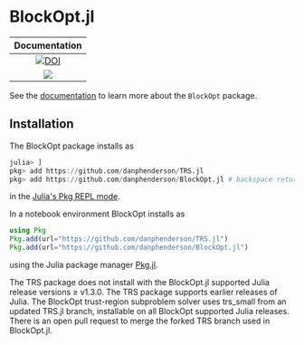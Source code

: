 # BlockOpt.jl

| **Documentation** | 
|:-----------------:|
| [![DOI](https://zenodo.org/badge/409367075.svg)](https://zenodo.org/badge/latestdoi/409367075) |
| [![][docs-dev-img]](https://danphenderson.github.io/BlockOpt.jl/dev/) | 

[docs-dev-img]: https://img.shields.io/badge/docs-dev-blue.svg

See the [documentation](https://danphenderson.github.io/BlockOpt.jl/dev/) to learn more 
about the `BlockOpt` package.

## Installation
The BlockOpt package installs as

```julia
julia> ]
pkg> add https://github.com/danphenderson/TRS.jl
pkg> add https://github.com/danphenderson/BlockOpt.jl # backspace returns to julia prompt 
```

in the [Julia's Pkg REPL mode](https://docs.julialang.org/en/v1/stdlib/Pkg/index.html#Getting-Started-1).


In a notebook environment BlockOpt installs as
```julia
using Pkg
Pkg.add(url="https://github.com/danphenderson/TRS.jl")
Pkg.add(url="https://github.com/danphenderson/BlockOpt.jl")
```
using the Julia package manager [Pkg.jl](https://pkgdocs.julialang.org/v1/).

The TRS package does not install with the BlockOpt.jl supported Julia release
versions ≥ v1.3.0. The TRS package supports earlier releases of Julia.
The BlockOpt trust-region subproblem solver uses trs_small from an updated TRS.jl
branch, installable on all BlockOpt supported Julia releases. There is an open
pull request to merge the forked TRS branch used in BlockOpt.jl.
